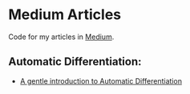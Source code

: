 # Medium Articles

Code for my articles in [Medium](https://medium.com/@pablo.monteagudo.lago).

## Automatic Differentiation:

* [A gentle introduction to Automatic Differentiation](https://medium.com/@pablo.monteagudo.lago/a-gentle-introduction-to-automatic-differentiation-74e7eb9a75af)
